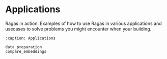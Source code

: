 # Applications

Ragas in action. Examples of how to use Ragas in various applications and
usecases to solve problems you might encounter when your building.

```{toctree}
:caption: Applications

data_preparation
compare_embeddings
```
